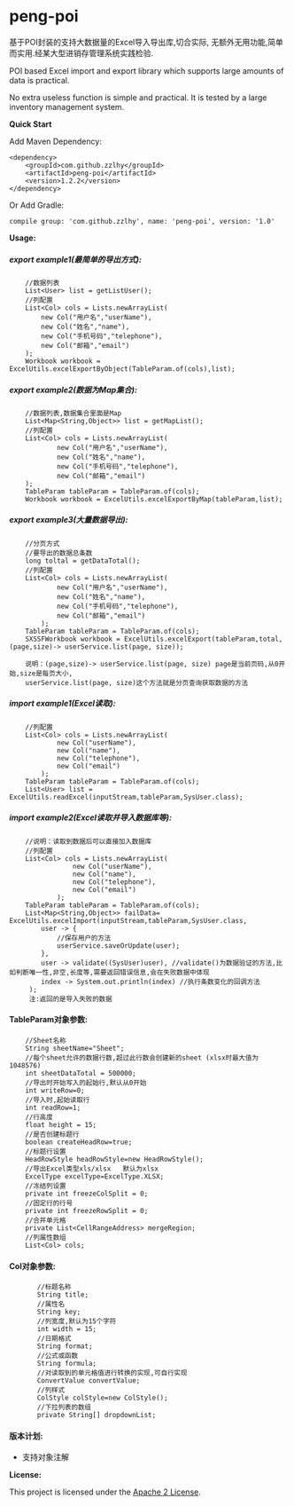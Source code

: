 # peng-poi

基于POI封装的支持大数据量的Excel导入导出库,切合实际,
无额外无用功能,简单而实用.经某大型进销存管理系统实践检验.

POI based Excel import and export library which supports large amounts of data is practical.

No extra useless function is simple and practical. It is tested by a large inventory management system.

**Quick Start**

Add Maven Dependency:

```
<dependency>
    <groupId>com.github.zzlhy</groupId>
    <artifactId>peng-poi</artifactId>
    <version>1.2.2</version>
</dependency>

```
Or Add Gradle:

```
compile group: 'com.github.zzlhy', name: 'peng-poi', version: '1.0'
```

**Usage:**
##### export example1(最简单的导出方式):
```
    //数据列表
    List<User> list = getListUser();
    //列配置
    List<Col> cols = Lists.newArrayList(
        new Col("用户名","userName"),
        new Col("姓名","name"),
        new Col("手机号码","telephone"),
        new Col("邮箱","email")
    );
    Workbook workbook = ExcelUtils.excelExportByObject(TableParam.of(cols),list);

```
##### export example2(数据为Map集合):
```
    //数据列表,数据集合里面是Map
    List<Map<String,Object>> list = getMapList();
    //列配置
    List<Col> cols = Lists.newArrayList(
            new Col("用户名","userName"),
            new Col("姓名","name"),
            new Col("手机号码","telephone"),
            new Col("邮箱","email")
    );
    TableParam tableParam = TableParam.of(cols);
    Workbook workbook = ExcelUtils.excelExportByMap(tableParam,list);

```

##### export example3(大量数据导出):
```
    //分页方式
    //要导出的数据总条数
    long toltal = getDataTotal();
    //列配置
    List<Col> cols = Lists.newArrayList(
            new Col("用户名","userName"),
            new Col("姓名","name"),
            new Col("手机号码","telephone"),
            new Col("邮箱","email")
        );
    TableParam tableParam = TableParam.of(cols);
    SXSSFWorkbook workbook = ExcelUtils.excelExport(tableParam,total,(page,size)-> userService.list(page, size));

    说明：(page,size)-> userService.list(page, size) page是当前页码,从0开始,size是每页大小,
    userService.list(page, size)这个方法就是分页查询获取数据的方法
```
##### import example1(Excel读取):
```
    //列配置
    List<Col> cols = Lists.newArrayList(
            new Col("userName"),
            new Col("name"),
            new Col("telephone"),
            new Col("email")
        );
    TableParam tableParam = TableParam.of(cols);
    List<User> list = ExcelUtils.readExcel(inputStream,tableParam,SysUser.class);
```

##### import example2(Excel读取并导入数据库等):
```
    //说明：读取到数据后可以直接加入数据库
    //列配置
    List<Col> cols = Lists.newArrayList(
                new Col("userName"),
                new Col("name"),
                new Col("telephone"),
                new Col("email")
            );
    TableParam tableParam = TableParam.of(cols);
    List<Map<String,Object>> failData= ExcelUtils.excelImport(inputStream,tableParam,SysUser.class, 
        user -> {
            //保存用户的方法
            userService.saveOrUpdate(user);
        },
        user -> validate((SysUser)user), //validate()为数据验证的方法,比如判断唯一性,非空,长度等,需要返回错误信息,会在失败数据中体现
        index -> System.out.println(index) //执行条数变化的回调方法
     );
     注:返回的是导入失败的数据
```
#### TableParam对象参数:
```
    //Sheet名称
    String sheetName="Sheet";
    //每个sheet允许的数据行数,超过此行数会创建新的sheet (xlsx时最大值为1048576)
    int sheetDataTotal = 500000;
    //导出时开始写入的起始行,默认从0开始
    int writeRow=0;
    //导入时,起始读取行
    int readRow=1;
    //行高度
    float height = 15;
    //是否创建标题行
    boolean createHeadRow=true;
    //标题行设置
    HeadRowStyle headRowStyle=new HeadRowStyle();
    //导出Excel类型xls/xlsx   默认为xlsx
    ExcelType excelType=ExcelType.XLSX;
    //冻结列设置
    private int freezeColSplit = 0;
    //固定行的行号
    private int freezeRowSplit = 0;
    //合并单元格
    private List<CellRangeAddress> mergeRegion;
    //列属性数组
    List<Col> cols;
```
#### Col对象参数:
```
       //标题名称
       String title;
       //属性名
       String key;
       //列宽度,默认为15个字符
       int width = 15;
       //日期格式
       String format;
       //公式或函数
       String formula;
       //对读取到的单元格值进行转换的实现,可自行实现
       ConvertValue convertValue;
       //列样式
       ColStyle colStyle=new ColStyle();
       //下拉列表的数组
       private String[] dropdownList;
```

#### 版本计划:
- ​支持对象注解

**License:**

This project is licensed under the [Apache 2 License](http://www.apache.org/licenses/LICENSE-2.0).



